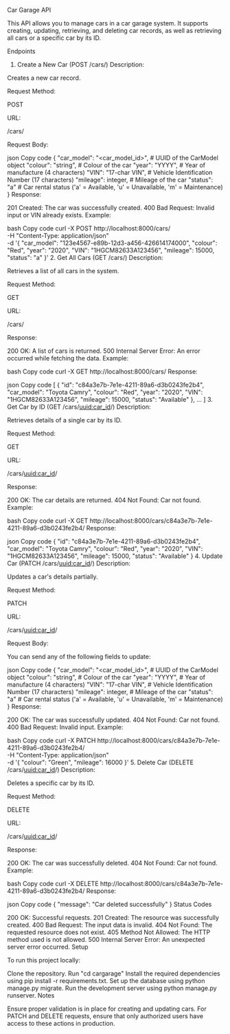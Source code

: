 Car Garage API

This API allows you to manage cars in a car garage system. It supports creating, updating, retrieving, and deleting car records, as well as retrieving all cars or a specific car by its ID.

Endpoints

1. Create a New Car (POST /cars/)
   Description:

Creates a new car record.

Request Method:

POST

URL:

/cars/

Request Body:

json
Copy code
{
"car_model": "<car_model_id>", # UUID of the CarModel object
"colour": "string", # Colour of the car
"year": "YYYY", # Year of manufacture (4 characters)
"VIN": "17-char VIN", # Vehicle Identification Number (17 characters)
"mileage": integer, # Mileage of the car
"status": "a" # Car rental status ('a' = Available, 'u' = Unavailable, 'm' = Maintenance)
}
Response:

201 Created: The car was successfully created.
400 Bad Request: Invalid input or VIN already exists.
Example:

bash
Copy code
curl -X POST http://localhost:8000/cars/ \
-H "Content-Type: application/json" \
-d '{
"car_model": "123e4567-e89b-12d3-a456-426614174000",
"colour": "Red",
"year": "2020",
"VIN": "1HGCM82633A123456",
"mileage": 15000,
"status": "a"
}' 2. Get All Cars (GET /cars/)
Description:

Retrieves a list of all cars in the system.

Request Method:

GET

URL:

/cars/

Response:

200 OK: A list of cars is returned.
500 Internal Server Error: An error occurred while fetching the data.
Example:

bash
Copy code
curl -X GET http://localhost:8000/cars/
Response:

json
Copy code
[
{
"id": "c84a3e7b-7e1e-4211-89a6-d3b0243fe2b4",
"car_model": "Toyota Camry",
"colour": "Red",
"year": "2020",
"VIN": "1HGCM82633A123456",
"mileage": 15000,
"status": "Available"
},
...
] 3. Get Car by ID (GET /cars/<uuid:car_id>/)
Description:

Retrieves details of a single car by its ID.

Request Method:

GET

URL:

/cars/<uuid:car_id>/

Response:

200 OK: The car details are returned.
404 Not Found: Car not found.
Example:

bash
Copy code
curl -X GET http://localhost:8000/cars/c84a3e7b-7e1e-4211-89a6-d3b0243fe2b4/
Response:

json
Copy code
{
"id": "c84a3e7b-7e1e-4211-89a6-d3b0243fe2b4",
"car_model": "Toyota Camry",
"colour": "Red",
"year": "2020",
"VIN": "1HGCM82633A123456",
"mileage": 15000,
"status": "Available"
} 4. Update Car (PATCH /cars/<uuid:car_id>/)
Description:

Updates a car's details partially.

Request Method:

PATCH

URL:

/cars/<uuid:car_id>/

Request Body:

You can send any of the following fields to update:

json
Copy code
{
"car_model": "<car_model_id>", # UUID of the CarModel object
"colour": "string", # Colour of the car
"year": "YYYY", # Year of manufacture (4 characters)
"VIN": "17-char VIN", # Vehicle Identification Number (17 characters)
"mileage": integer, # Mileage of the car
"status": "a" # Car rental status ('a' = Available, 'u' = Unavailable, 'm' = Maintenance)
}
Response:

200 OK: The car was successfully updated.
404 Not Found: Car not found.
400 Bad Request: Invalid input.
Example:

bash
Copy code
curl -X PATCH http://localhost:8000/cars/c84a3e7b-7e1e-4211-89a6-d3b0243fe2b4/ \
-H "Content-Type: application/json" \
-d '{
"colour": "Green",
"mileage": 16000
}' 5. Delete Car (DELETE /cars/<uuid:car_id>/)
Description:

Deletes a specific car by its ID.

Request Method:

DELETE

URL:

/cars/<uuid:car_id>/

Response:

200 OK: The car was successfully deleted.
404 Not Found: Car not found.
Example:

bash
Copy code
curl -X DELETE http://localhost:8000/cars/c84a3e7b-7e1e-4211-89a6-d3b0243fe2b4/
Response:

json
Copy code
{
"message": "Car deleted successfully"
}
Status Codes

200 OK: Successful requests.
201 Created: The resource was successfully created.
400 Bad Request: The input data is invalid.
404 Not Found: The requested resource does not exist.
405 Method Not Allowed: The HTTP method used is not allowed.
500 Internal Server Error: An unexpected server error occurred.
Setup

To run this project locally:

Clone the repository.
Run "cd cargarage"
Install the required dependencies using pip install -r requirements.txt.
Set up the database using python manage.py migrate.
Run the development server using python manage.py runserver.
Notes

Ensure proper validation is in place for creating and updating cars.
For PATCH and DELETE requests, ensure that only authorized users have access to these actions in production.

